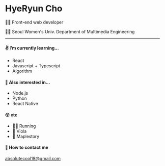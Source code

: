 # HyeRyun Cho

👩‍💻 Front-end web developer

👩‍🎓 Seoul Women's Univ. Department of Multimedia Engineering

---

#### ✌️ I’m currently learning...
 - React
 - Javascript + Typescript
 - Algorithm
 
#### 👀 Also interested in...
- Node.js
- Python
- React Native

#### 😙 etc
- 🏃‍♀️ Running
- 🎻 Viola
- 🍁 Maplestory

#### 📧 How to contact me  
absolutecool18@gmail.com

